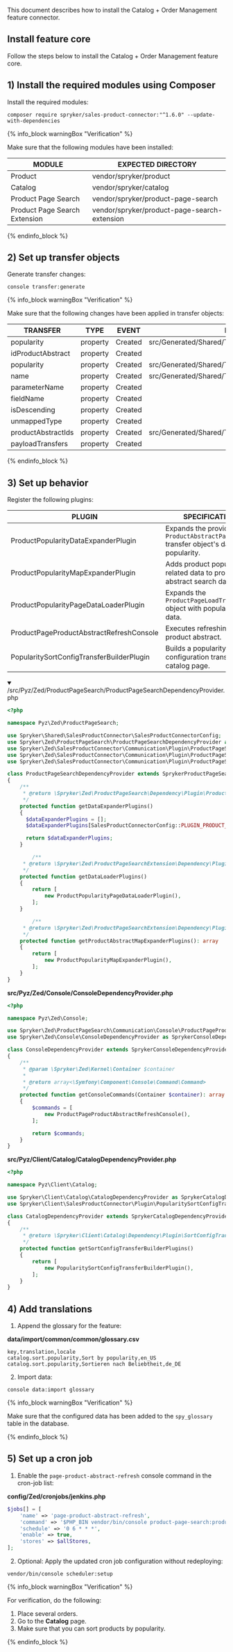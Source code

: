 


This document describes how to install the Catalog + Order Management feature connector.

## Install feature core

Follow the steps below to install the Catalog + Order Management feature core.

## 1) Install the required modules using Composer

Install the required modules:

```shell
composer require spryker/sales-product-connector:"^1.6.0" --update-with-dependencies
```

{% info_block warningBox "Verification" %}

Make sure that the following modules have been installed:

| MODULE                   | EXPECTED DIRECTORY                      |
| ---------------------------- | ------------------------------------------- |
| Product                       | vendor/spryker/product                       |
| Catalog                       | vendor/spryker/catalog                       |
| Product Page Search           | vendor/spryker/product-page-search           |
| Product Page Search Extension | vendor/spryker/product-page-search-extension |

{% endinfo_block %}

## 2) Set up transfer objects

Generate transfer changes:

```shell
console transfer:generate
```

{% info_block warningBox "Verification" %}

Make sure that the following changes have been applied in transfer objects:

| TRANSFER           | TYPE     | EVENT   | PATH                                            |
| ----------------- | ------- | ------ | --------------------------------------------- |
| popularity         | property | Created | src/Generated/Shared/Transfer/ProductPayload    |
| idProductAbstract  | property | Created |                                                 |
| popularity         | property | Created | src/Generated/Shared/Transfer/ProductPageSearch |
| name               | property | Created | src/Generated/Shared/Transfer/SortConfig        |
| parameterName      | property | Created |                                                 |
| fieldName          | property | Created |                                                 |
| isDescending       | property | Created |                                                 |
| unmappedType       | property | Created |                                                 |
| productAbstractIds | property | Created | src/Generated/Shared/Transfer/ProductPageLoad   |
| payloadTransfers   | property | Created |                                                 |


{% endinfo_block %}

## 3) Set up behavior

Register the following plugins:

| PLUGIN    | SPECIFICATION    | PREREQUISITES | NAMESPACE     |
| --------------------- | -------------------- | ------------ | ---------------------------- |
| ProductPopularityDataExpanderPlugin       | Expands the provided `ProductAbstractPageSearch` transfer object's data with popularity. |               | Spryker\Zed\SalesProductConnector\Communication\Plugin\ProductPageSearch |
| ProductPopularityMapExpanderPlugin        | Adds product popularity related data to product abstract search data. |               | Spryker\Zed\SalesProductConnector\Communication\Plugin\ProductPageSearch |
| ProductPopularityPageDataLoaderPlugin     | Expands the `ProductPageLoadTransfer` object with popularity data. |               | Spryker\Zed\SalesProductConnector\Communication\Plugin\ProductPageSearch |
| ProductPageProductAbstractRefreshConsole  | Executes refreshing of a product abstract.                   |               | Spryker\Zed\ProductPageSearch\Communication\Console\ProductPageProductAbstractRefreshConsole |
| PopularitySortConfigTransferBuilderPlugin | Builds a popularity sort configuration transfer for a catalog page. |               | Spryker\Client\SalesProductConnector\Plugin\PopularitySortConfigTransferBuilderPlugin |


<details open><summary markdown='span'>/src/Pyz/Zed/ProductPageSearch/ProductPageSearchDependencyProvider.php</summary>

```php
<?php

namespace Pyz\Zed\ProductPageSearch;

use Spryker\Shared\SalesProductConnector\SalesProductConnectorConfig;
use Spryker\Zed\ProductPageSearch\ProductPageSearchDependencyProvider as SprykerProductPageSearchDependencyProvider;
use Spryker\Zed\SalesProductConnector\Communication\Plugin\ProductPageSearch\ProductPopularityDataExpanderPlugin;
use Spryker\Zed\SalesProductConnector\Communication\Plugin\ProductPageSearch\ProductPopularityMapExpanderPlugin;
use Spryker\Zed\SalesProductConnector\Communication\Plugin\ProductPageSearch\ProductPopularityPageDataLoaderPlugin;

class ProductPageSearchDependencyProvider extends SprykerProductPageSearchDependencyProvider
{
    /**
     * @return \Spryker\Zed\ProductPageSearch\Dependency\Plugin\ProductPageDataExpanderInterface[]|\Spryker\Zed\ProductPageSearchExtension\Dependency\Plugin\ProductPageDataExpanderPluginInterface[]
     */
    protected function getDataExpanderPlugins()
    {
      $dataExpanderPlugins = [];      
      $dataExpanderPlugins[SalesProductConnectorConfig::PLUGIN_PRODUCT_POPULARITY_DATA] = new ProductPopularityDataExpanderPlugin();

      return $dataExpanderPlugins;
    }

        /**
     * @return \Spryker\Zed\ProductPageSearchExtension\Dependency\Plugin\ProductPageDataLoaderPluginInterface[]
     */
    protected function getDataLoaderPlugins()
    {
        return [
            new ProductPopularityPageDataLoaderPlugin(),
        ];
    }

        /**
     * @return \Spryker\Zed\ProductPageSearchExtension\Dependency\Plugin\ProductAbstractMapExpanderPluginInterface[]
     */
    protected function getProductAbstractMapExpanderPlugins(): array
    {
        return [
            new ProductPopularityMapExpanderPlugin(),
        ];
    }
}
```
</details>

**src/Pyz/Zed/Console/ConsoleDependencyProvider.php**

```php
<?php

namespace Pyz\Zed\Console;

use Spryker\Zed\ProductPageSearch\Communication\Console\ProductPageProductAbstractRefreshConsole;
use Spryker\Zed\Console\ConsoleDependencyProvider as SprykerConsoleDependencyProvider;

class ConsoleDependencyProvider extends SprykerConsoleDependencyProvider
{
    /**
     * @param \Spryker\Zed\Kernel\Container $container
     *
     * @return array<\Symfony\Component\Console\Command\Command>
     */
    protected function getConsoleCommands(Container $container): array
    {
        $commands = [
            new ProductPageProductAbstractRefreshConsole(),
        ];

        return $commands;
    }
}
```


**src/Pyz/Client/Catalog/CatalogDependencyProvider.php**

```php  
<?php

namespace Pyz\Client\Catalog;

use Spryker\Client\Catalog\CatalogDependencyProvider as SprykerCatalogDependencyProvider;
use Spryker\Client\SalesProductConnector\Plugin\PopularitySortConfigTransferBuilderPlugin;

class CatalogDependencyProvider extends SprykerCatalogDependencyProvider
{
    /**
     * @return \Spryker\Client\Catalog\Dependency\Plugin\SortConfigTransferBuilderPluginInterface[]
     */
    protected function getSortConfigTransferBuilderPlugins()
    {
        return [
            new PopularitySortConfigTransferBuilderPlugin(),
        ];
    }
}
```

## 4) Add translations

1. Append the glossary for the feature:

**data/import/common/common/glossary.csv**

```csv
key,translation,locale
catalog.sort.popularity,Sort by popularity,en_US
catalog.sort.popularity,Sortieren nach Beliebtheit,de_DE
```

2. Import data:

```shell
console data:import glossary
```

{% info_block warningBox "Verification" %}

Make sure that the configured data has been added to the `spy_glossary` table in the database.

{% endinfo_block %}

## 5) Set up a cron job

1. Enable the `page-product-abstract-refresh` console command in the cron-job list:

**config/Zed/cronjobs/jenkins.php**

```php
$jobs[] = [
    'name' => 'page-product-abstract-refresh',
    'command' => '$PHP_BIN vendor/bin/console product-page-search:product-abstract-refresh',
    'schedule' => '0 6 * * *',
    'enable' => true,
    'stores' => $allStores,
];
```

2. Optional: Apply the updated cron job configuration without redeploying:

```shell
vendor/bin/console scheduler:setup
```

{% info_block warningBox "Verification" %}

For verification, do the following:
1. Place several orders.
2. Go to the **Catalog** page.
3. Make sure that you can sort products by popularity.

{% endinfo_block %}
